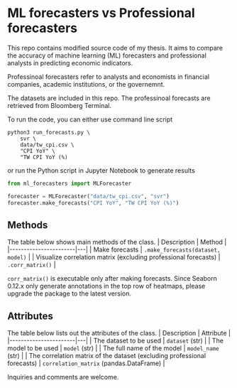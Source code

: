 # ML forecasters vs Professional forecasters

This repo contains modified source code of my thesis. It aims to compare the accuracy of machine learning (ML) forecasters and professional analysts in predicting economic indicators.

Professinoal forecasters refer to analysts and economists in financial companies, academic institutions, or the governemnt.

The datasets are included in this repo. The professinoal forecasts are retrieved from Bloomberg Terminal.

To run the code, you can either use command line script

```
python3 run_forecasts.py \
    svr \
    data/tw_cpi.csv \
    "CPI YoY" \
    "TW CPI YoY (%)
```
or run the Python script in Jupyter Notebook to generate results

```python
from ml_forecasters import MLForecaster

forecaster = MLForecaster("data/tw_cpi.csv", "svr")
forecaster.make_forecasts("CPI YoY", "TW CPI YoY (%)")
```

## Methods
The table below shows main methods of the class.
| Description | Method | 
|-----------------------|---|
| Make forecasts | `.make_forecasts(dataset, model)` |
| Visualize correlation matrix (excluding professional forecasts) | `.corr_matrix()` |

`corr_matrix()` is executable only after making forecasts. Since Seaborn 0.12.x only generate annotations in the top row of heatmaps, please upgrade the package to the latest version.

## Attributes
The table below lists out the attributes of the class.
| Description | Attribute | 
|-----------------------|---|
| The dataset to be used | `dataset` (str) |
| The model to be used |  `model` (str) |
| The full name of the model |  `model_name` (str) |
| The correlation matrix of the dataset (excluding professional forecasts) |  `correlation_matrix` (pandas.DataFrame) |

Inquiries and comments are welcome.
